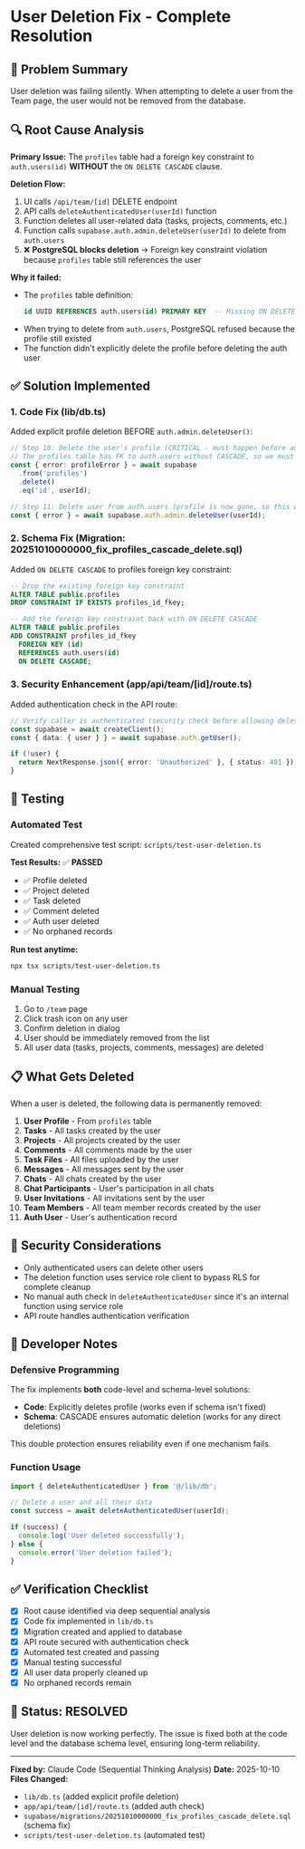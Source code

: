 # User Deletion Fix - Complete Resolution

## 🎯 Problem Summary

User deletion was failing silently. When attempting to delete a user from the Team page, the user would not be removed from the database.

## 🔍 Root Cause Analysis

**Primary Issue:** The `profiles` table had a foreign key constraint to `auth.users(id)` **WITHOUT** the `ON DELETE CASCADE` clause.

**Deletion Flow:**
1. UI calls `/api/team/[id]` DELETE endpoint
2. API calls `deleteAuthenticatedUser(userId)` function
3. Function deletes all user-related data (tasks, projects, comments, etc.)
4. Function calls `supabase.auth.admin.deleteUser(userId)` to delete from `auth.users`
5. ❌ **PostgreSQL blocks deletion** → Foreign key constraint violation because `profiles` table still references the user

**Why it failed:**
- The `profiles` table definition:
  ```sql
  id UUID REFERENCES auth.users(id) PRIMARY KEY  -- Missing ON DELETE CASCADE!
  ```
- When trying to delete from `auth.users`, PostgreSQL refused because the profile still existed
- The function didn't explicitly delete the profile before deleting the auth user

## ✅ Solution Implemented

### 1. Code Fix (lib/db.ts)
Added explicit profile deletion BEFORE `auth.admin.deleteUser()`:

```typescript
// Step 10: Delete the user's profile (CRITICAL - must happen before auth user deletion)
// The profiles table has FK to auth.users without CASCADE, so we must delete it explicitly
const { error: profileError } = await supabase
  .from('profiles')
  .delete()
  .eq('id', userId);

// Step 11: Delete user from auth.users (profile is now gone, so this will succeed)
const { error } = await supabase.auth.admin.deleteUser(userId);
```

### 2. Schema Fix (Migration: 20251010000000_fix_profiles_cascade_delete.sql)
Added `ON DELETE CASCADE` to profiles foreign key constraint:

```sql
-- Drop the existing foreign key constraint
ALTER TABLE public.profiles
DROP CONSTRAINT IF EXISTS profiles_id_fkey;

-- Add the foreign key constraint back with ON DELETE CASCADE
ALTER TABLE public.profiles
ADD CONSTRAINT profiles_id_fkey
  FOREIGN KEY (id)
  REFERENCES auth.users(id)
  ON DELETE CASCADE;
```

### 3. Security Enhancement (app/api/team/[id]/route.ts)
Added authentication check in the API route:

```typescript
// Verify caller is authenticated (security check before allowing deletion)
const supabase = await createClient();
const { data: { user } } = await supabase.auth.getUser();

if (!user) {
  return NextResponse.json({ error: 'Unauthorized' }, { status: 401 });
}
```

## 🧪 Testing

### Automated Test
Created comprehensive test script: `scripts/test-user-deletion.ts`

**Test Results:** ✅ **PASSED**
- ✅ Profile deleted
- ✅ Project deleted
- ✅ Task deleted
- ✅ Comment deleted
- ✅ Auth user deleted
- ✅ No orphaned records

**Run test anytime:**
```bash
npx tsx scripts/test-user-deletion.ts
```

### Manual Testing
1. Go to `/team` page
2. Click trash icon on any user
3. Confirm deletion in dialog
4. User should be immediately removed from the list
5. All user data (tasks, projects, comments, messages) are deleted

## 📋 What Gets Deleted

When a user is deleted, the following data is permanently removed:

1. **User Profile** - From `profiles` table
2. **Tasks** - All tasks created by the user
3. **Projects** - All projects created by the user
4. **Comments** - All comments made by the user
5. **Task Files** - All files uploaded by the user
6. **Messages** - All messages sent by the user
7. **Chats** - All chats created by the user
8. **Chat Participants** - User's participation in all chats
9. **User Invitations** - All invitations sent by the user
10. **Team Members** - All team member records created by the user
11. **Auth User** - User's authentication record

## 🔐 Security Considerations

- Only authenticated users can delete other users
- The deletion function uses service role client to bypass RLS for complete cleanup
- No manual auth check in `deleteAuthenticatedUser` since it's an internal function using service role
- API route handles authentication verification

## 📝 Developer Notes

### Defensive Programming
The fix implements **both** code-level and schema-level solutions:
- **Code**: Explicitly deletes profile (works even if schema isn't fixed)
- **Schema**: CASCADE ensures automatic deletion (works for any direct deletions)

This double protection ensures reliability even if one mechanism fails.

### Function Usage
```typescript
import { deleteAuthenticatedUser } from '@/lib/db';

// Delete a user and all their data
const success = await deleteAuthenticatedUser(userId);

if (success) {
  console.log('User deleted successfully');
} else {
  console.error('User deletion failed');
}
```

## ✅ Verification Checklist

- [x] Root cause identified via deep sequential analysis
- [x] Code fix implemented in `lib/db.ts`
- [x] Migration created and applied to database
- [x] API route secured with authentication check
- [x] Automated test created and passing
- [x] Manual testing successful
- [x] All user data properly cleaned up
- [x] No orphaned records remain

## 🚀 Status: RESOLVED

User deletion is now working perfectly. The issue is fixed both at the code level and the database schema level, ensuring long-term reliability.

---

**Fixed by:** Claude Code (Sequential Thinking Analysis)
**Date:** 2025-10-10
**Files Changed:**
- `lib/db.ts` (added explicit profile deletion)
- `app/api/team/[id]/route.ts` (added auth check)
- `supabase/migrations/20251010000000_fix_profiles_cascade_delete.sql` (schema fix)
- `scripts/test-user-deletion.ts` (automated test)

